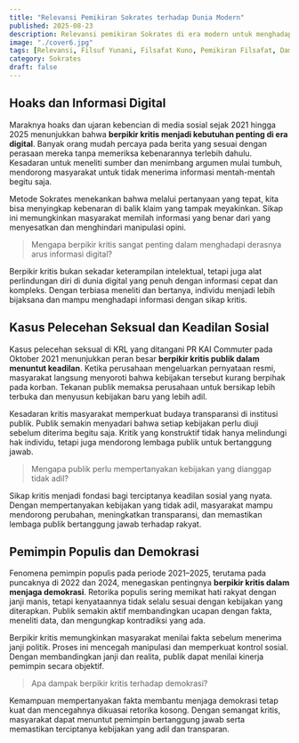 ```yaml
---
title: "Relevansi Pemikiran Sokrates terhadap Dunia Modern"
published: 2025-08-23
description: Relevansi pemikiran Sokrates di era modern untuk menghadapi hoaks digital, menuntut keadilan sosial, dan menjaga demokrasi melalui sikap kritis.
image: "./cover6.jpg"
tags: [Relevansi, Filsuf Yunani, Filsafat Kuno, Pemikiran Filsafat, Dampak Modern]
category: Sokrates
draft: false
---
```


## Hoaks dan Informasi Digital

Maraknya hoaks dan ujaran kebencian di media sosial sejak 2021 hingga 2025 menunjukkan bahwa **berpikir kritis menjadi kebutuhan penting di era digital**. Banyak orang mudah percaya pada berita yang sesuai dengan perasaan mereka tanpa memeriksa kebenarannya terlebih dahulu. Kesadaran untuk meneliti sumber dan menimbang argumen mulai tumbuh, mendorong masyarakat untuk tidak menerima informasi mentah-mentah begitu saja.

Metode Sokrates menekankan bahwa melalui pertanyaan yang tepat, kita bisa menyingkap kebenaran di balik klaim yang tampak meyakinkan. Sikap ini memungkinkan masyarakat memilah informasi yang benar dari yang menyesatkan dan menghindari manipulasi opini.

> Mengapa berpikir kritis sangat penting dalam menghadapi derasnya arus informasi digital?

Berpikir kritis bukan sekadar keterampilan intelektual, tetapi juga alat perlindungan diri di dunia digital yang penuh dengan informasi cepat dan kompleks. Dengan terbiasa meneliti dan bertanya, individu menjadi lebih bijaksana dan mampu menghadapi informasi dengan sikap kritis.

## Kasus Pelecehan Seksual dan Keadilan Sosial

Kasus pelecehan seksual di KRL yang ditangani PR KAI Commuter pada Oktober 2021 menunjukkan peran besar **berpikir kritis publik dalam menuntut keadilan**. Ketika perusahaan mengeluarkan pernyataan resmi, masyarakat langsung menyoroti bahwa kebijakan tersebut kurang berpihak pada korban. Tekanan publik memaksa perusahaan untuk bersikap lebih terbuka dan menyusun kebijakan baru yang lebih adil.

Kesadaran kritis masyarakat memperkuat budaya transparansi di institusi publik. Publik semakin menyadari bahwa setiap kebijakan perlu diuji sebelum diterima begitu saja. Kritik yang konstruktif tidak hanya melindungi hak individu, tetapi juga mendorong lembaga publik untuk bertanggung jawab.

> Mengapa publik perlu mempertanyakan kebijakan yang dianggap tidak adil?

Sikap kritis menjadi fondasi bagi terciptanya keadilan sosial yang nyata. Dengan mempertanyakan kebijakan yang tidak adil, masyarakat mampu mendorong perubahan, meningkatkan transparansi, dan memastikan lembaga publik bertanggung jawab terhadap rakyat.

## Pemimpin Populis dan Demokrasi

Fenomena pemimpin populis pada periode 2021–2025, terutama pada puncaknya di 2022 dan 2024, menegaskan pentingnya **berpikir kritis dalam menjaga demokrasi**. Retorika populis sering memikat hati rakyat dengan janji manis, tetapi kenyataannya tidak selalu sesuai dengan kebijakan yang diterapkan. Publik semakin aktif membandingkan ucapan dengan fakta, meneliti data, dan mengungkap kontradiksi yang ada.

Berpikir kritis memungkinkan masyarakat menilai fakta sebelum menerima janji politik. Proses ini mencegah manipulasi dan memperkuat kontrol sosial. Dengan membandingkan janji dan realita, publik dapat menilai kinerja pemimpin secara objektif.

> Apa dampak berpikir kritis terhadap demokrasi?

Kemampuan mempertanyakan fakta membantu menjaga demokrasi tetap kuat dan mencegahnya dikuasai retorika kosong. Dengan semangat kritis, masyarakat dapat menuntut pemimpin bertanggung jawab serta memastikan terciptanya kebijakan yang adil dan transparan.
